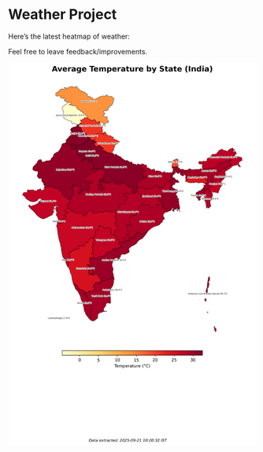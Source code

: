 # Weather Project

Here’s the latest heatmap of weather:

Feel free to leave feedback/improvements.

![India Heatmap](docs/assets/india_heatmap.png?v=CF841B)
